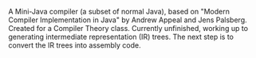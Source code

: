 A Mini-Java compiler (a subset of normal Java), based on "Modern Compiler Implementation in Java" by Andrew Appeal and Jens Palsberg. Created for a Compiler Theory class. Currently unfinished, working up to generating intermediate representation (IR) trees. The next step is to convert the IR trees into assembly code.
